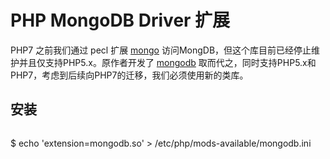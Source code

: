 # PHP MongoDB Driver 扩展

PHP7 之前我们通过 pecl 扩展 [mongo](http://pecl.php.net/package/mongo) 访问MongDB，但这个库目前已经停止维护并且仅支持PHP5.x。原作者开发了 [mongodb](http://pecl.php.net/package/mongodb) 取而代之，同时支持PHP5.x和PHP7，考虑到后续向PHP7的迁移，我们必须使用新的类库。

## 安装

```

```

$ echo 'extension=mongodb.so' &gt; \/etc\/php\/mods-available\/mongodb.ini

